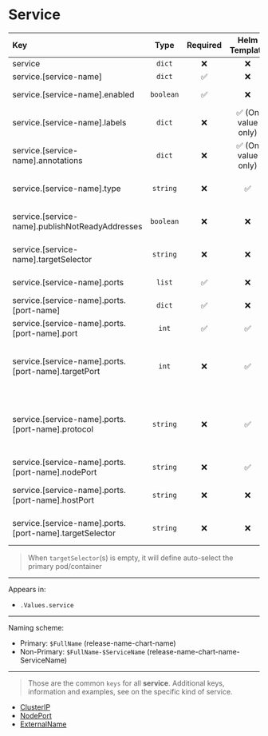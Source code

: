 # Service

| Key                                                     |   Type    | Required |   Helm Template    |                     Default                      | Description                                                                                                                                       |
| :------------------------------------------------------ | :-------: | :------: | :----------------: | :----------------------------------------------: | :------------------------------------------------------------------------------------------------------------------------------------------------ |
| service                                                 |  `dict`   |    ❌    |         ❌         |                       `{}`                       | Define the service as dicts                                                                                                                       |
| service.[service-name]                                  |  `dict`   |    ✅    |         ❌         |                       `{}`                       | Holds service definition                                                                                                                          |
| service.[service-name].enabled                          | `boolean` |    ✅    |         ❌         |                     `false`                      | Enables or Disables the service                                                                                                                   |
| service.[service-name].labels                           |  `dict`   |    ❌    | ✅ (On value only) |                       `{}`                       | Additional labels for service                                                                                                                     |
| service.[service-name].annotations                      |  `dict`   |    ❌    | ✅ (On value only) |                       `{}`                       | Additional annotations for service                                                                                                                |
| service.[service-name].type                             | `string`  |    ❌    |         ✅         |                   `ClusterIP`                    | Define the service type (ClusterIP, NodePort, ExternalName)                                                             |
| service.[service-name].publishNotReadyAddresses         | `boolean` |    ❌    |         ❌         |                     `false`                      | Define whether to publishNotReadyAddresses or not                                                                                                 |
| service.[service-name].targetSelector                   | `string`  |    ❌    |         ❌         |                       `""`                       | Define the pod to link the service, by default will use the primary pod                                                                           |
| service.[service-name].ports                            |  `list`   |    ✅    |         ❌         |                       `{}`                       | Define the ports of the service                                                                                                                   |
| service.[service-name].ports.[port-name]                |  `dict`   |    ✅    |         ❌         |                       `{}`                       | Define the port dict                                                                                                                              |
| service.[service-name].ports.[port-name].port           |   `int`   |    ✅    |         ✅         |                                                  | Define the port that will be exposed by the service                                                                                               |
| service.[service-name].ports.[port-name].targetPort     |   `int`   |    ❌    |         ✅         |                `[port-name].port`                | Define the target port (No named ports, as this will be used to assign the containerPort to containers)                                           |
| service.[service-name].ports.[port-name].protocol       | `string`  |    ❌    |         ✅         | `{{ .Values.fallbackDefaults.serviceProtocol }}` | Define the port protocol (http, https, tcp, udp). (Also used by the container ports and probes, http and https are converted to tcp where needed) |
| service.[service-name].ports.[port-name].nodePort       | `string`  |    ❌    |         ✅         |                                                  | Define the node port                                                                                                                              |
| service.[service-name].ports.[port-name].hostPort       | `string`  |    ❌    |         ❌         |                                                  | Define the hostPort, should be **avoided**, unless **ABSOLUTELY** necessary                                                                       |
| service.[service-name].ports.[port-name].targetSelector | `string`  |    ❌    |         ❌         |                                                  | Define the container to link this port (Must be on under the pod linked above)                                                                    |

> When `targetSelector`(s) is empty, it will define auto-select the primary pod/container

---

Appears in:

- `.Values.service`

---

Naming scheme:

- Primary: `$FullName` (release-name-chart-name)
- Non-Primary: `$FullName-$ServiceName` (release-name-chart-name-ServiceName)

---

> Those are the common `keys` for all **service**.
> Additional keys, information and examples, see on the specific kind of service.

- [ClusterIP](ClusterIP.md)
- [NodePort](NodePort.md)
- [ExternalName](ExternalName.md)
